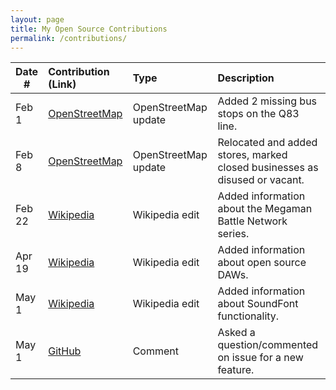 ```yaml
---
layout: page
title: My Open Source Contributions
permalink: /contributions/
---
```


<!--
Type of the contribution should be "Wikipedia edit", "OpenStreet Map feature", "Documentation", "Course website", "Blog",
"Browser Add-on", etc.

The description should include a brief summary of what you did.

The link should bring us to a public page that shows your contribution. 

Replace the first row with your own contribution. 

-->





| Date #       | Contribution (Link)  | Type  | Description |
|---|:---|:---|:---|
| Feb 1   | [OpenStreetMap](https://www.openstreetmap.org/changeset/162001195)    | OpenStreetMap update    |   Added 2 missing bus stops on the Q83 line.    |
|   Feb 8  |  [OpenStreetMap](https://www.openstreetmap.org/changeset/162292752#map=19/40.703469/-73.799604)   |  OpenStreetMap update   |   Relocated and added stores, marked closed businesses as disused or vacant.  |
| Feb 22 | [Wikipedia](https://en.wikipedia.org/wiki/Special:Contributions/Jkd341)    |  Wikipedia edit   |   Added information about the Megaman Battle Network series.   |
| Apr 19 | [Wikipedia](https://en.wikipedia.org/wiki/Special:Contributions/Jkd341)    |  Wikipedia edit   |   Added information about open source DAWs.   |
| May 1 | [Wikipedia](https://en.wikipedia.org/wiki/Special:Contributions/Jkd341)    |  Wikipedia edit   |   Added information about SoundFont functionality.   |
| May 1 | [GitHub](https://github.com/mgba-emu/mgba/issues/3441#issuecomment-2845860839)    |  Comment   |   Asked a question/commented on issue for a new feature.   |
